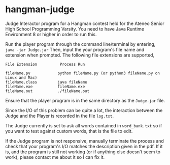 # hangman-judge
Judge Interactor program for a Hangman contest held for the Ateneo Senior High School Programming Varsity.  You need to have Java Runtime Environment 8 or higher in order to run this.

Run the player program through the command line/terminal by entering, `java -jar Judge.jar`
Then, input the your program's file name and extension when prompted.  The following file extensions are supported,

    File Extension          Process Run
    
    fileName.py            python fileName.py (or python3 fileName.py on Linux and Mac)
    fileName.class         java fileName
    fileName.exe           fileName.exe
    fileName.out           ./fileName.out
    
Ensure that the player program is in the same directory as the `Judge.jar` file.

Since the I/O of this problem can be quite a lot, the interaction between the Judge and the Player is recorded in the file `log.txt`.

The Judge currently is set to ask all words contained in `word_bank.txt` so if you want to test against custom words, that is the file to edit.

If the Judge program is not responsive, manually terminate the process and check that your program's I/O matches the description given in the pdf.  If it is, and the program is still not working (or if anything else doesn't seem to work), please contact me about it so I can fix it.
